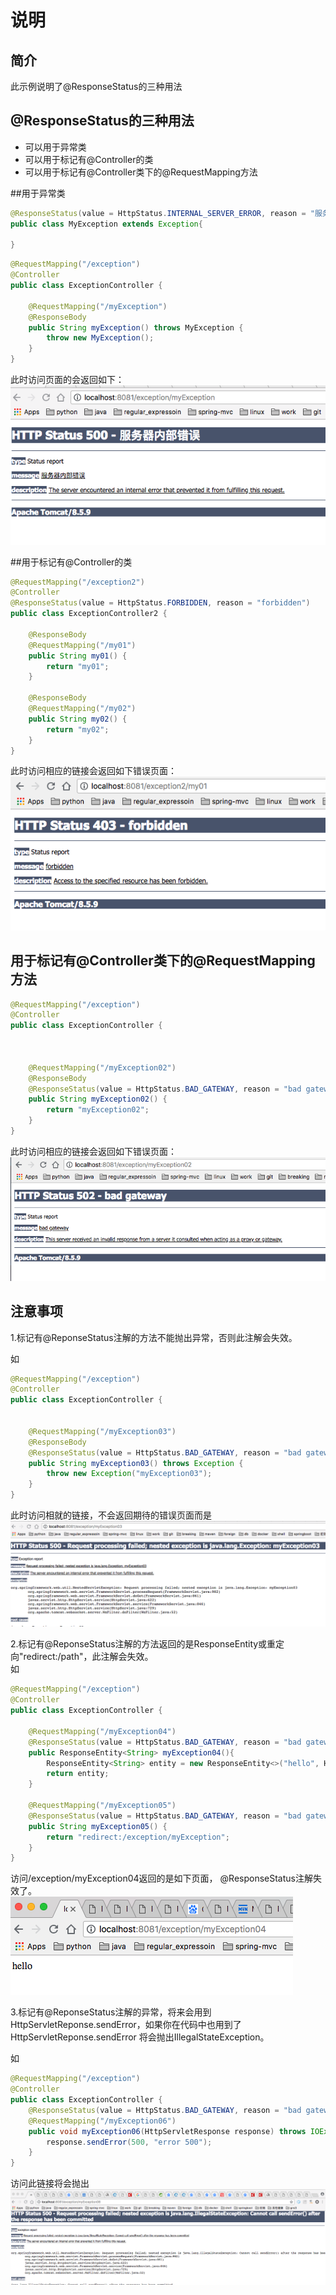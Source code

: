 # 说明

## 简介
此示例说明了@ResponseStatus的三种用法  



## @ResponseStatus的三种用法  
* 可以用于异常类
* 可以用于标记有@Controller的类
* 可以用于标记有@Controller类下的@RequestMapping方法



##用于异常类

```java
@ResponseStatus(value = HttpStatus.INTERNAL_SERVER_ERROR, reason = "服务器内部错误")
public class MyException extends Exception{
   
}

```

```java
@RequestMapping("/exception")
@Controller
public class ExceptionController {

    @RequestMapping("/myException")
    @ResponseBody
    public String myException() throws MyException {
        throw new MyException();
    }
}
```
此时访问页面的会返回如下：
![错误页面](internal.png)

##用于标记有@Controller的类
```java
@RequestMapping("/exception2")
@Controller
@ResponseStatus(value = HttpStatus.FORBIDDEN, reason = "forbidden")
public class ExceptionController2 {

    @ResponseBody
    @RequestMapping("/my01")
    public String my01() {
        return "my01";
    }

    @ResponseBody
    @RequestMapping("/my02")
    public String my02() {
        return "my02";
    }
}

```
此时访问相应的链接会返回如下错误页面：      
![错误页面](forbidden.png)


## 用于标记有@Controller类下的@RequestMapping方法

```java
@RequestMapping("/exception")
@Controller
public class ExceptionController {



    @RequestMapping("/myException02")
    @ResponseBody
    @ResponseStatus(value = HttpStatus.BAD_GATEWAY, reason = "bad gateway")
    public String myException02() {
        return "myException02";
    }
}
```
此时访问相应的链接会返回如下错误页面：       
![错误页面](badgateway.png)


## 注意事项
1.标记有@ReponseStatus注解的方法不能抛出异常，否则此注解会失效。

如
```java
@RequestMapping("/exception")
@Controller
public class ExceptionController {


    @RequestMapping("/myException03")
    @ResponseBody
    @ResponseStatus(value = HttpStatus.BAD_GATEWAY, reason = "bad gateway")
    public String myException03() throws Exception {
        throw new Exception("myException03");
    }
}
```
此时访问相就的链接，不会返回期待的错误页面而是       
![错误页面](exception.png)

2.标记有@ReponseStatus注解的方法返回的是ResponseEntity或重定向"redirect:/path"，此注解会失效。  
如
```java
@RequestMapping("/exception")
@Controller
public class ExceptionController {

    @RequestMapping("/myException04")
    @ResponseStatus(value = HttpStatus.BAD_GATEWAY, reason = "bad gateway")
    public ResponseEntity<String> myException04(){
        ResponseEntity<String> entity = new ResponseEntity<>("hello", HttpStatus.BAD_GATEWAY);
        return entity;
    }

    @RequestMapping("/myException05")
    @ResponseStatus(value = HttpStatus.BAD_GATEWAY, reason = "bad gateway")
    public String myException05() {
        return "redirect:/exception/myException";
    }
}
```
访问/exception/myException04返回的是如下页面， @ResponseStatus注解失效了。  
![错误页面](hello.png)


3.标记有@ReponseStatus注解的异常，将来会用到HttpServletReponse.sendError，如果你在代码中也用到了HttpServletReponse.sendError
将会抛出IllegalStateException。

如
```java
@RequestMapping("/exception")
@Controller
public class ExceptionController {
    @ResponseStatus(value = HttpStatus.BAD_GATEWAY, reason = "bad gateway")
    @RequestMapping("/myException06")
    public void myException06(HttpServletResponse response) throws IOException {
        response.sendError(500, "error 500");
    }
}
```
访问此链接将会抛出    
![错误页面](commit.png)